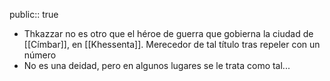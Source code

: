 public:: true

- Thkazzar no es otro que el héroe de guerra que gobierna la ciudad de [[Címbar]], en [[Khessenta]]. Merecedor de tal título tras repeler con un número
- No es una deidad, pero en algunos lugares se le trata como tal...